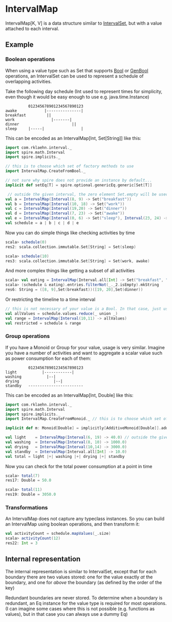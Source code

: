 # IntervalMap

IntervalMap[K, V] is a data structure similar to [IntervalSet](IntervalSet.md), but with a value attached to each interval.

## Example

### Boolean operations

When using a value type such as Set that supports [Bool] or [GenBool] operations, an IntervalSet can be used to represent a schedule of overlapping activities.

Take the following day schedule (Int used to represent times for simplicity, even though it would be easy enough to
use e.g. java.time.Instance)

```
          012345678901234567890123
awake            |---------------|
breakfast         ||
work                |-------|
dinner                       ||
sleep     |-----|                |
```

This can be encoded as an IntervalMap[Int, Set[String]] like this:

```scala
import com.rklaehn.interval._
import spire.math.Interval
import spire.implicits._

// this is to choose which set of factory methods to use
import IntervalMap.CreateFromBool._

// not sure why spire does not provide an instance by default...
implicit def setEq[T] = spire.optional.genericEq.generic[Set[T]]

 // outside the given interval, the zero element Set.empty will be used
val a = IntervalMap(Interval(8, 9) -> Set("breakfast"))
val b = IntervalMap(Interval(10, 18) -> Set("work"))
val c = IntervalMap(Interval(19,20) -> Set("dinner"))
val d = IntervalMap(Interval(7, 23) -> Set("awake"))
val e = IntervalMap(Interval(0, 6) -> Set("sleep"), Interval(23, 24) -> Set("sleep"))
val schedule = a | b | c | d | e
```

Now you can do simple things like checking activities by time

```scala
scala> schedule(0)
res2: scala.collection.immutable.Set[String] = Set(sleep)

scala> schedule(10)
res3: scala.collection.immutable.Set[String] = Set(work, awake)
```

And more complex things like getting a subset of all activities

```scala
scala> val eating = IntervalMap(Interval.all[Int] -> Set("breakfast", "dinner"))
scala> (schedule & eating).entries.filterNot(_._2.isEmpty).mkString
res6: String = ([8, 9],Set(breakfast))([19, 20],Set(dinner))
```

Or restricting the timeline to a time interval

```scala
// this is not necessary of your value is a Bool. In that case, just use Bool[V].one
val allValues = schedule.values.reduce(_ union _)
val range = IntervalMap(Interval(10,11) -> allValues)
val restricted = schedule & range
```

### Group operations

If you have a Monoid or Group for your value, usage is very similar. Imagine you have a number of activities and want to aggregate a scalar value such as power consumption for each of them:
```
          012345678901234567890123
light           |------------|
washing           |--|
drying               |--|
standby   ------------------------
```
This can be encoded as an IntervalMap[Int, Double] like this:

```scala
import com.rklaehn.interval._
import spire.math.Interval
import spire.implicits._
import IntervalMap.CreateFromMonoid._ // this is to choose which set of factory methods to use

implicit def m: Monoid[Double] = implicitly[AdditiveMonoid[Double]].additive // use the additive monoid instance

val light    = IntervalMap(Interval(6, 19) -> 40.0) // outside the given interval, the zero element Set.empty will be used
val washing  = IntervalMap(Interval(8, 10) -> 1000.0)
val drying   = IntervalMap(Interval(10,14) -> 3000.0)
val standby  = IntervalMap(Interval.all[Int] -> 10.0)
val total = light |+| washing |+| drying |+| standby
```

Now you can check for the total power consumption at a point in time

```scala
scala> total(7)
res17: Double = 50.0

scala> total(11)
res19: Double = 3050.0
```

### Transformations

An IntervalMap does not capture any typeclass instances. So you can build an IntervalMap using boolean operations, and then transform it:

```scala
val activityCount = schedule.mapValues(_.size)
scala> activityCount(12)
res22: Int = 3
```

## Internal representation

The internal representation is similar to IntervalSet, except that for each boundary there are two values stored: one for
the value exactly *at* the boundary, and one for *above* the boundary (as defined by the order of the key)

Redundant boundaries are never stored. To determine when a boundary is redundant, an Eq instance for the value type is
required for most operations. (I can imagine some cases where this is not possible (e.g. functions as values), but in 
that case you can always use a dummy Eq)

[Bool]: https://github.com/non/algebra/blob/master/lattice/src/main/scala/algebra/lattice/Bool.scala
[GenBool]: https://github.com/non/algebra/blob/master/lattice/src/main/scala/algebra/lattice/GenBool.scala
